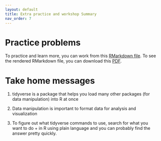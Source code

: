 ```yaml
---
layout: default
title: Extra practice and workshop Summary
nav_order: 7
---
```


# Practice problems
To practice and learn more, you can work from this <a href="https://github.com/ubc-library-rc/intro_to_tidyverse/blob/main/content/practice_problems.Rmd" download>RMarkdown file</a>.
To see the rendered RMarkdown file, you can download this <a href="https://github.com/ubc-library-rc/intro_to_tidyverse/blob/main/content/practice_problems.pdf" download>PDF</a>. 


# Take home messages

1.  tidyverse is a package that helps you load many other packages (for data manipulation) into R at once

2.  Data manipulation is important to format data for analysis and visualization

3.  To figure out what tidyverse commands to use, search for what you want to do + in R using plain language and you can probably find the answer pretty quickly.
